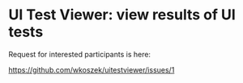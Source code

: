 # UI Test Viewer: view results of UI tests

Request for interested participants is here:

https://github.com/wkoszek/uitestviewer/issues/1

